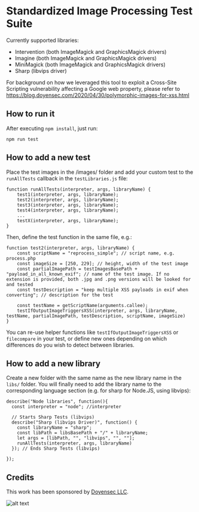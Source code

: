 # Standardized Image Processing Test Suite
Currently supported libraries:
- Intervention (both ImageMagick and GraphicsMagick drivers)
- Imagine (both ImageMagick and GraphicsMagick drivers)
- MiniMagick (both ImageMagick and GraphicsMagick drivers)
- Sharp (libvips driver)

For background on how we leveraged this tool to exploit a Cross-Site Scripting vulnerability affecting a Google web property, please refer to https://blog.doyensec.com/2020/04/30/polymorphic-images-for-xss.html

## How to run it
After executing `npm install`, just run:
```
npm run test
```

## How to add a new test
Place the test images in the /images/ folder and add your custom test to the `runAllTests` callback in the `testLibraries.js` file:

```
function runAllTests(interpreter, args, libraryName) {
    test1(interpreter, args, libraryName);
    test2(interpreter, args, libraryName);
    test3(interpreter, args, libraryName);
    test4(interpreter, args, libraryName);
    ...
    testX(interpreter, args, libraryName);
}
```

Then, define the test function in the same file, e.g.:

```
function test2(interpreter, args, libraryName) {
    const scriptName = "reprocess_simple"; // script name, e.g. process.php
    const imageSize = [250, 229]; // height, width of the test image
    const partialImagePath = testImagesBasePath + "payload_in_all_known_exif"; // name of the test image. If no extension is provided, both .jpg and .png versions will be looked for and tested
    const testDescription = "keep multiple XSS payloads in exif when converting"; // description for the test

    const testName = getScriptName(arguments.callee);
    testIfOutputImageTriggersXSS(interpreter, args, libraryName, testName, partialImagePath, testDescription, scriptName, imageSize)
}
```
You can re-use helper functions like `testIfOutputImageTriggersXSS` or `filecompare` in your test, or define new ones depending on which differences do you wish to detect between libraries.



## How to add a new library
Create a new folder with the same name as the new library name in the `libs/` folder. You will finally need to add the library name to the corresponding language section (e.g. for sharp for Node.JS, using libvips):

```
describe("Node libraries", function(){
  const interpreter = "node"; //interpreter

  // Starts Sharp Tests (libvips)
  describe("Sharp (libvips Driver)", function() {
    const libraryName = "sharp";
    const libPath = libsBasePath + "/" + libraryName;
    let args = [libPath, "", "libvips", "", ""];
    runAllTests(interpreter, args, libraryName)
  }); // Ends Sharp Tests (libvips)

});
```

## Credits

This work has been sponsored by [Doyensec LLC](https://www.doyensec.com).

![alt text](https://doyensec.com/images/logo.svg "Doyensec Logo")
